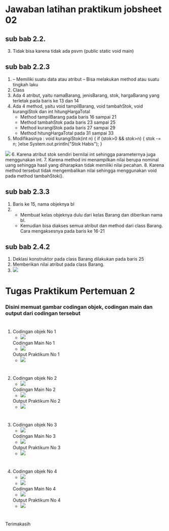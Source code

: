 # Jawaban latihan praktikum jobsheet 02

## sub bab 2.2.
   3. Tidak bisa karena tidak ada psvm (public static void main)

## sub bab 2.2.3 
1.	– Memiliki suatu data atau atribut 
– Bisa melakukan method atau suatu tingkah laku 
2.	Class 
3.	Ada 4 atribut, yaitu namaBarang, jenisBarang, stok, hargaBarang yang terletak pada baris ke 13 dan 14
4.	Ada 4 method, yaitu void tampilBarang, void tambahStok, void kurangiStok dan int hitungHargaTotal
    -	Method tampilBarang pada baris 16 sampai 21
    -	Method tambahStok pada baris 23 sampai 25
    -	Method kurangiStok pada baris 27 sampai 29
    -	Method hitungHargaTotal pada 31 sampai 33
5.	Modifikasinya :
void kurangiStok(int n) {
if (stok>0 && stok>n) {
            stok -= n;
}else 
            System.out.println("Stok Habis");
}
<img src="./ss/2.2.3_Jawaban_No_5.png">
6.	Karena atribut stok sendiri bernilai int sehingga parameternya juga menggunakan int.
7.	Karena method ini menampilkan nilai berupa nominal uang sehingga hasil yang diharapkan tidak memiliki nilai pecahan.
8.	Karena method tersebut tidak mengembalikan nilai sehingga menggunakan void pada method tambahStok().

## sub bab 2.3.3
1.	Baris ke 15, nama objeknya bl
2.	
    *  Membuat kelas objeknya dulu dari kelas Barang dan diberikan nama bl.
    *  Kemudian bisa diakses semua atribut dan method dari class Barang. Cara mengaksesnya pada baris ke 16-21
## sub bab 2.4.2
1. Deklasi konstruktor pada class Barang dilakukan pada baris 25
2.	Memberikan nilai atribut pada class Barang.
3. <img src="./ss/2.4.2_Jawaban_No_3.png">



#
# Tugas Praktikum Pertemuan 2
### Disini memuat gambar codingan objek, codingan main dan output dari codingan tersebut

#
1. Codingan objek No 1
    * <img src="./ss/No1.png">
   Codingan Main No 1
    * <img src="./ss/No1_Main.png">
    Output Praktikum No 1
    * <img src="./ss/OutputNo1_Pertemuan2.png">
    # 
2. Codingan objek No 2
    * <img src="./ss/No2.png">
   Codingan Main No 2
    * <img src="./ss/No2_Main.png">
    Output Praktikum  No 2
    * <img src="./ss/OutputNo2_Pertemuan2.png">
    #
3. Codingan objek No 3
    * <img src="./ss/No3.png">
   Codingan Main No 3
    * <img src="./ss/No3_Main.png">
    Output Praktikum No 3
    * <img src="./ss/OutputNo3_Pertemuan2.png">
    # 
4. Codingan objek No 4
    * <img src="./ss/No4a.png">
    * <img src="./ss/No4b.png">
   Codingan Main No 4
    * <img src="./ss/No4_Main.png">
    Output Praktikum No 4
    * <img src="./ss/OutputNo4_Pertemuan2.png">
    #
Terimakasih